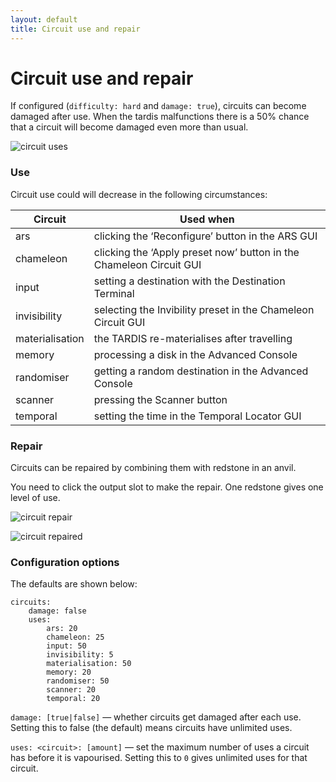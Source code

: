 ```yaml
---
layout: default
title: Circuit use and repair
---
```


# Circuit use and repair

If configured (`difficulty: hard` and `damage: true`), circuits can become damaged after use. When the tardis
malfunctions
there is a 50% chance that a circuit will become damaged even more than usual.

![circuit uses](images/docs/circuit_uses.jpg)

### Use

Circuit use could will decrease in the following circumstances:

| Circuit         | Used when                                                           |
|-----------------|---------------------------------------------------------------------|
| ars             | clicking the ‘Reconfigure’ button in the ARS GUI                    |
| chameleon       | clicking the ‘Apply preset now’ button in the Chameleon Circuit GUI |
| input           | setting a destination with the Destination Terminal                 |
| invisibility    | selecting the Invibility preset in the Chameleon Circuit GUI        |
| materialisation | the TARDIS re-materialises after travelling                         |
| memory          | processing a disk in the Advanced Console                           |
| randomiser      | getting a random destination in the Advanced Console                |
| scanner         | pressing the Scanner button                                         |
| temporal        | setting the time in the Temporal Locator GUI                        |

### Repair

Circuits can be repaired by combining them with redstone in an anvil.

You need to click the output slot to make the repair. One redstone gives one level of use.

![circuit repair](images/docs/circuit_repair.jpg)

![circuit repaired](images/docs/circuit_repaired.jpg)

### Configuration options

The defaults are shown below:

    circuits:
        damage: false
        uses:
            ars: 20
            chameleon: 25
            input: 50
            invisibility: 5
            materialisation: 50
            memory: 20
            randomiser: 50
            scanner: 20
            temporal: 20

`damage: [true|false]` — whether circuits get damaged after each use. Setting this to false (the default) means circuits
have unlimited uses.

`uses: <circuit>: [amount]` — set the maximum number of uses a circuit has before it is vapourised. Setting this to `0`
gives unlimited uses for that circuit.
